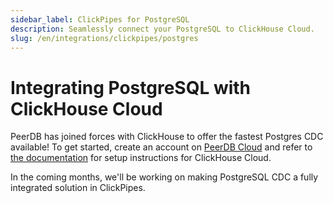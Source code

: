 ```yaml
---
sidebar_label: ClickPipes for PostgreSQL
description: Seamlessly connect your PostgreSQL to ClickHouse Cloud.
slug: /en/integrations/clickpipes/postgres
---
```


# Integrating PostgreSQL with ClickHouse Cloud
PeerDB has joined forces with ClickHouse to offer the fastest Postgres CDC available! To get started, create an account on [PeerDB Cloud](https://www.peerdb.io/) and refer to [the documentation](https://docs.peerdb.io/connect/clickhouse/clickhouse-cloud) for setup instructions for ClickHouse Cloud.

In the coming months, we'll be working on making PostgreSQL CDC a fully integrated solution in ClickPipes.
